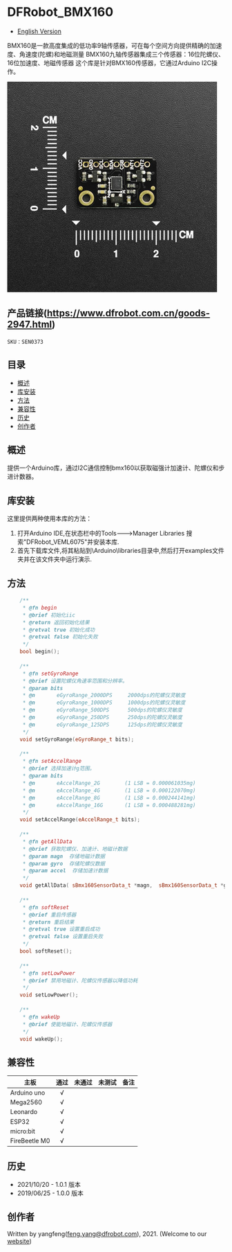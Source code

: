 # DFRobot_BMX160
- [English Version](./README.md)

BMX160是一款高度集成的低功率9轴传感器，可在每个空间方向提供精确的加速度、角速度(陀螺)和地磁测量
BMX160九轴传感器集成三个传感器：16位陀螺仪、16位加速度、地磁传感器
这个库是针对BMX160传感器，它通过Arduino I2C操作。

![](./resources/images/SEN0373.png)


## 产品链接(https://www.dfrobot.com.cn/goods-2947.html)

    SKU：SEN0373

## 目录

* [概述](#概述)
* [库安装](#库安装)
* [方法](#方法)
* [兼容性](#兼容性)
* [历史](#历史)
* [创作者](#创作者)
 
## 概述

提供一个Arduino库，通过I2C通信控制bmx160以获取磁强计加速计、陀螺仪和步进计数器。

## 库安装

这里提供两种使用本库的方法：
1. 打开Arduino IDE,在状态栏中的Tools--->Manager Libraries 搜索"DFRobot_VEML6075"并安装本库.
2. 首先下载库文件,将其粘贴到\Arduino\libraries目录中,然后打开examples文件夹并在该文件夹中运行演示.


## 方法

```C++
    /**
     * @fn begin
     * @brief 初始化iic
     * @return 返回初始化结果
     * @retval true 初始化成功
     * @retval false 初始化失败
     */
    bool begin();

    /**
     * @fn setGyroRange
     * @brief 设置陀螺仪角速率范围和分辨率。
     * @param bits 
     * @n       eGyroRange_2000DPS     2000dps的陀螺仪灵敏度
     * @n       eGyroRange_1000DPS     1000dps的陀螺仪灵敏度
     * @n       eGyroRange_500DPS      500dps的陀螺仪灵敏度
     * @n       eGyroRange_250DPS      250dps的陀螺仪灵敏度
     * @n       eGyroRange_125DPS      125dps的陀螺仪灵敏度
     */
    void setGyroRange(eGyroRange_t bits);

    /**
     * @fn setAccelRange
     * @brief 选择加速计g范围。
     * @param bits 
     * @n       eAccelRange_2G        (1 LSB = 0.000061035mg) 
     * @n       eAccelRange_4G        (1 LSB = 0.000122070mg) 
     * @n       eAccelRange_8G        (1 LSB = 0.000244141mg) 
     * @n       eAccelRange_16G       (1 LSB = 0.000488281mg)
     */
    void setAccelRange(eAccelRange_t bits);
    
    /**
     * @fn getAllData
     * @brief 获取陀螺仪、加速计、地磁计数据
     * @param magn  存储地磁计数据
     * @param gyro  存储陀螺仪数据
     * @param accel  存储加速计数据
     */
    void getAllData( sBmx160SensorData_t *magn,  sBmx160SensorData_t *gyro,  sBmx160SensorData_t *accel);

    /**
     * @fn softReset
     * @brief 重启传感器
     * @return 重启结果
     * @retval true 设置重启成功
     * @retval false 设置重启失败
     */
    bool softReset();

    /**
     * @fn setLowPower
     * @brief 禁用地磁计、陀螺仪传感器以降低功耗
     */
    void setLowPower();

    /**
     * @fn wakeUp
     * @brief 使能地磁计、陀螺仪传感器
     */
    void wakeUp();
```

## 兼容性

| 主板          | 通过 | 未通过 | 未测试 | 备注 |
| ------------- | :--: | :----: | :----: | ---- |
| Arduino uno   |  √   |        |        |      |
| Mega2560      |  √   |        |        |      |
| Leonardo      |  √   |        |        |      |
| ESP32         |  √   |        |        |      |
| micro:bit     |  √   |        |        |      |
| FireBeetle M0 |  √   |        |        |      |


## 历史

- 2021/10/20 - 1.0.1 版本
- 2019/06/25 - 1.0.0 版本

## 创作者

Written by yangfeng(feng.yang@dfrobot.com), 2021. (Welcome to our [website](https://www.dfrobot.com/))

